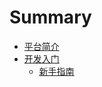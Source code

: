 # Summary

* [平台简介](README.md)
* [开发入门](kai-fa-ru-men.md)
  * [新手指南](kai-fa-ru-men/xin-shou-zhi-nan.md)

